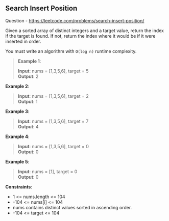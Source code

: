 ## Search Insert Position

Question - 
    https://leetcode.com/problems/search-insert-position/

Given a sorted array of distinct integers and a target value, return the index if the target is found. If not, return the index where it would be if it were inserted in order.

You must write an algorithm with `O(log n)` runtime complexity.

 

>**Example 1**:
>
>**Input**: nums = [1,3,5,6], target = 5  
>**Output**: 2

**Example 2**:

>**Input**: nums = [1,3,5,6], target = 2  
>**Output**: 1

**Example 3**:

>**Input**: nums = [1,3,5,6], target = 7  
>**Output**: 4

**Example 4**:

>**Input**: nums = [1,3,5,6], target = 0  
>**Output**: 0

**Example 5**:

>**Input**: nums = [1], target = 0  
>**Output**: 0
 

**Constraints**:

* 1 <= nums.length <= 104  
* -104 <= nums[i] <= 104  
* nums contains distinct values sorted in ascending order.  
* -104 <= target <= 104
